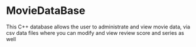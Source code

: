 # MovieDataBase

This C++ database allows the user to administrate and view movie data, via csv data files where you can modify and view review score and series as well
